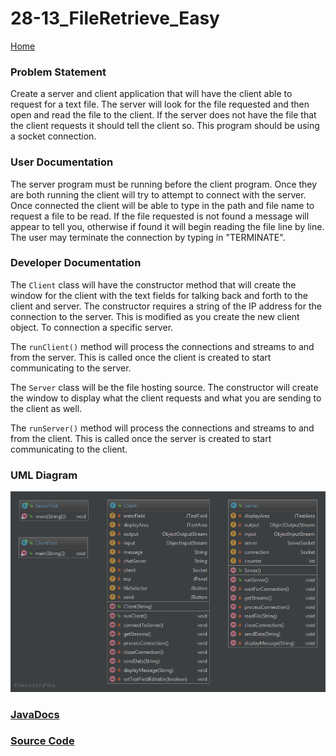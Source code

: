 # 28-13_FileRetrieve_Easy

[Home](https://github.com/Aleyx4/Introduction-to-Software-Design-Fall-2017 "Home")

### Problem Statement
Create a server and client application that will have the client able to request for a text file. The server will look for the file requested and then open and read the file to the client. If the server does not have the file that the client requests it should tell the client so. This program should be using a socket connection.

### User Documentation
The server program must be running before the client program. Once they are both running the client will try to attempt to connect with the server. Once connected the client will be able to type in the path and file name to request a file to be read. If the file requested is not found a message will appear to tell you, otherwise if found it will begin reading the file line by line. The user may terminate the connection by typing in "TERMINATE".

### Developer Documentation
The `Client` class will have the constructor method that will create the window for the client with the text fields for talking back and forth to the client and server. The constructor requires a string of the IP address for the connection to the server. This is modified as you create the new client object. To connection a specific server.

The `runClient()` method will process the connections and streams to and from the server. This is called once the client is created to start communicating to the server.

The `Server` class will be the file hosting source. The constructor will create the window to display what the client requests and what you are sending to the client as well.

The `runServer()` method will process the connections and streams to and from the client. This is called once the server is created to start communicating to the client.

### UML Diagram

![28-13_FileRetrieve_Easy_UML](https://github.com/Aleyx4/Introduction-to-Software-Design-Fall-2017/blob/master/28-13_FileRetrieve_Easy/doc/28-13_FileRetrieve_Easy_UML.png?raw=true)

### [JavaDocs](https://github.com/Aleyx4/Introduction-to-Software-Design-Fall-2017/28-13_FileRetrieve_Easy/doc/)

### [Source Code](https://github.com/Aleyx4/Introduction-to-Software-Design-Fall-2017/28-13_FileRetrieve_Easy/src/)
